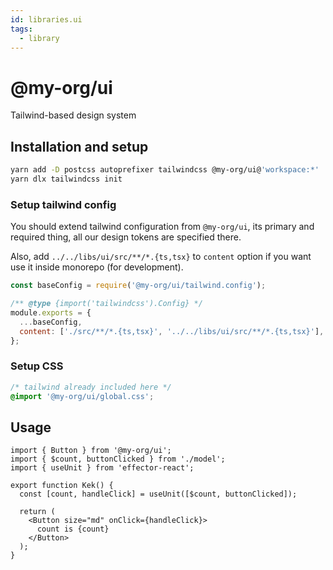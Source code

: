 ```yaml
---
id: libraries.ui
tags:
  - library
---
```


# @my-org/ui

Tailwind-based design system

## Installation and setup

```bash
yarn add -D postcss autoprefixer tailwindcss @my-org/ui@'workspace:*'
yarn dlx tailwindcss init
```

### Setup tailwind config

You should extend tailwind configuration from `@my-org/ui`, its primary and required thing,
all our design tokens are specified there.

Also, add `../../libs/ui/src/**/*.{ts,tsx}` to `content` option if you want use it inside monorepo (for development).

```javascript title="tailwind.config.js"
const baseConfig = require('@my-org/ui/tailwind.config');

/** @type {import('tailwindcss').Config} */
module.exports = {
  ...baseConfig,
  content: ['./src/**/*.{ts,tsx}', '../../libs/ui/src/**/*.{ts,tsx}'],
};
```

### Setup CSS

```css
/* tailwind already included here */
@import '@my-org/ui/global.css';
```

## Usage

```tsx title="features/kek/ui.tsx"
import { Button } from '@my-org/ui';
import { $count, buttonClicked } from './model';
import { useUnit } from 'effector-react';

export function Kek() {
  const [count, handleClick] = useUnit([$count, buttonClicked]);

  return (
    <Button size="md" onClick={handleClick}>
      count is {count}
    </Button>
  );
}
```

